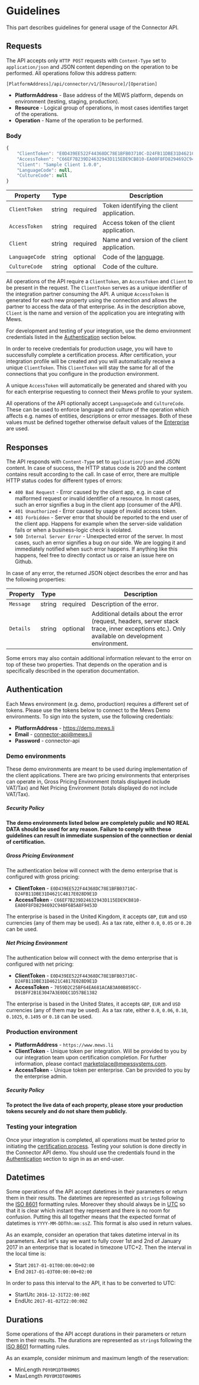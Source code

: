 # Guidelines

This part describes guidelines for general usage of the Connector API.

## Requests

The API accepts only `HTTP POST` requests with `Content-Type` set to `application/json` and JSON content depending on the operation to be performed. All operations follow this address pattern:

```text
[PlatformAddress]/api/connector/v1/[Resource]/[Operation]
```

* **PlatformAddress** - Base address of the MEWS platform, depends on environment \(testing, staging, production\).
* **Resource** - Logical group of operations, in most cases identifies target of the operations.
* **Operation** - Name of the operation to be performed.

### Body

```javascript
{
    "ClientToken": "E0D439EE522F44368DC78E1BFB03710C-D24FB11DBE31D4621C4817E028D9E1D",
    "AccessToken": "C66EF7B239D24632943D115EDE9CB810-EA00F8FD8294692C940F6B5A8F9453D",
    "Client": "Sample Client 1.0.0",
    "LanguageCode": null,
    "CultureCode": null 
}
```

| Property | Type |  | Description |
| --- | --- | --- | --- |
| `ClientToken` | string | required | Token identifying the client application. |
| `AccessToken` | string | required | Access token of the client application. |
| `Client` | string | required | Name and version of the client application. |
| `LanguageCode` | string | optional | Code of the [language](operations/configuration.md#language). |
| `CultureCode` | string | optional | Code of the culture. |

All operations of the API require a `ClientToken`, an `AccessToken` and `Client` to be present in the request. The `ClientToken` serves as a unique identifier of the integration partner consuming the API. A unique `AccessToken` is generated for each new property using the connection and allows the partner to access the data of that enterprise. As in the description above, `Client` is the name and version of the application you are integrating with Mews. 

For development and testing of your integration, use the demo environment credentials listed in the [Authentication](guidelines.md#authentication) section below. 

In order to receive credentials for production usage, you will have to successfully complete a certification process. After certification, your integration profile will be created and you will automatically receive a unique `ClientToken`. This `ClientToken` will stay the same for all of the connections that you configure in the production environment. 

A unique `AccessToken` will automatically be generated and shared with you for each enterprise requesting to connect their Mews profile to your system.

All operations of the API optionally accept `LanguageCode` and `CultureCode`. These can be used to enforce language and culture of the operation which affects e.g. names of entities, descriptions or error messages. Both of these values must be defined together otherwise default values of the [Enterprise](operations/configuration.md#enterprise) are used.

## Responses

The API responds with `Content-Type` set to `application/json` and JSON content. In case of success, the HTTP status code is 200 and the content contains result according to the call. In case of error, there are multiple HTTP status codes for different types of errors:

* `400 Bad Request` - Error caused by the client app, e.g. in case of malformed request or invalid identifier of a resource. In most cases, such an error signifies a bug in the client app \(consumer of the API\).
* `401 Unauthorized` - Error caused by usage of invalid access token.
* `403 Forbidden` - Server error that should be reported to the end user of the client app. Happens for example when the server-side validation fails or when a business-logic check is violated.
* `500 Internal Server Error` - Unexpected error of the server. In most cases, such an error signifies a bug on our side. We are logging it and immediately notified when such error happens. If anything like this happens, feel free to directly contact us or raise an issue here on Github.

In case of any error, the returned JSON object describes the error and has the following properties:

| Property | Type |  | Description |
| --- | --- | --- | --- |
| `Message` | string | required | Description of the error. |
| `Details` | string | optional | Additional details about the error \(request, headers, server stack trace, inner exceptions etc.\). Only available on development environment. |

Some errors may also contain additional information relevant to the error on top of these two properties. That depends on the operation and is specifically described in the operation documentation.

## Authentication

Each Mews environment (e.g. demo, production) requires a different set of tokens. Please use the tokens below to connect to the Mews Demo environments. To sign into the system, use the following credentials:
* **PlatformAddress** - https://demo.mews.li
* **Email** - connector-api@mews.li
* **Password** - connector-api  

### Demo environments

These demo environments are meant to be used during implementation of the client applications. There are two pricing environments that enterprises can operate in, Gross Pricing Environment (totals displayed include VAT/Tax) and Net Pricing Environment (totals displayed do not include VAT/Tax). 

##### Security Policy

**The demo environments listed below are completely public and NO REAL DATA should be used for any reason. Failure to comply with these guidelines can result in immediate suspension of the connection or denial of certification.**

##### Gross Pricing Environment

The authentication below will connect with the demo enterprise that is configured with gross pricing:

* **ClientToken** - `E0D439EE522F44368DC78E1BFB03710C-D24FB11DBE31D4621C4817E028D9E1D`
* **AccessToken** - `C66EF7B239D24632943D115EDE9CB810-EA00F8FD8294692C940F6B5A8F9453D`

The enterprise is based in the United Kingdom, it accepts `GBP`, `EUR` and `USD` currencies (any of them may be used). As a tax rate, either `0.0`, `0.05` or `0.20` can be used.

##### Net Pricing Environment

The authentication below will connect with the demo enterprise that is configured with net pricing:

* **ClientToken** - `E0D439EE522F44368DC78E1BFB03710C-D24FB11DBE31D4621C4817E028D9E1D`
* **AccessToken** - `7059D2C25BF64EA681ACAB3A00B859CC-D91BFF2B1E3047A3E0DEC1D57BE1382`

The enterprise is based in the United States, it accepts `GBP`, `EUR` and `USD` currencies (any of them may be used). As a tax rate, either `0.0`, `0.06`, `0.10`, `0.1025`, `0.1495` or `0.18` can be used.

### Production environment

* **PlatformAddress** - `https://www.mews.li`
* **ClientToken** - Unique token per integration. Will be provided to you by our integration team upon certification completion. For further information, please contact [marketplace@mewssystems.com](mailto://marketplace@mewssystems.com).
* **AccessToken** - Unique token per enterprise. Can be provided to you by the enterprise admin.

##### Security Policy

**To protect the live data of each property, please store your production tokens securely and do not share them publicly.**

### Testing your integration

Once your integration is completed, all operations must be tested prior to initiating the [certification process](https://intercom.help/mews-systems/en/articles/4497819-connector-api-certification-what-to-expect). Testing your solution is done directly in the Connector API demo. You should use the credentials found in the [Authentication](#authentication) section to sign in as an end-user.

## Datetimes

Some operations of the API accept datetimes in their parameters or return them in their results. The datetimes are represented as `string`s following the [ISO 8601](https://en.wikipedia.org/wiki/ISO_8601#Combined_date_and_time_representations) formatting rules. Moreover they should always be in [UTC](https://en.wikipedia.org/wiki/ISO_8601#UTC) so that it is clear which instant they represent and there is no room for confusion. Putting this all together means that the expected format of datetimes is `YYYY-MM-DDThh:mm:ssZ`. This format is also used in return values.

As an example, consider an operation that takes datetime interval in its parameters. And let's say we want to fully cover 1st and 2nd of January 2017 in an enterprise that is located in timezone UTC+2. Then the interval in the local time is:

* Start `2017-01-01T00:00:00+02:00`
* End `2017-01-03T00:00:00+02:00`

In order to pass this interval to the API, it has to be converted to UTC:

* StartUtc `2016-12-31T22:00:00Z`
* EndUtc `2017-01-02T22:00:00Z`

## Durations

Some operations of the API accept durations in their parameters or return them in their results. The durations are represented as `string`s following the [ISO 8601](https://en.wikipedia.org/wiki/ISO_8601#Durations) formatting rules.

As an example, consider minimum and maximum length of the reservation:

* MinLength `P0Y0M1DT0H0M0S`
* MaxLength `P0Y0M3DT0H0M0S`
